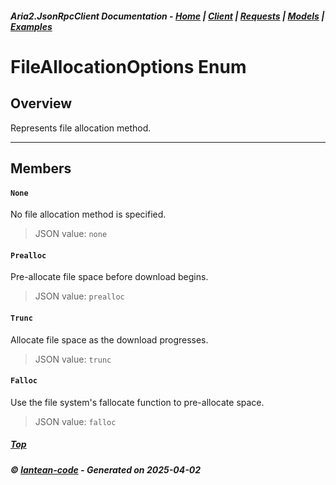 ##### Aria2.JsonRpcClient Documentation  - [Home](index.md) | [Client](client.md) | [Requests](requests.md) | [Models](models.md) | [Examples](examples.md)

# FileAllocationOptions Enum

## Overview

Represents file allocation method.

---

## Members
#### `None`
No file allocation method is specified.
> JSON value: `none`
#### `Prealloc`
Pre-allocate file space before download begins.
> JSON value: `prealloc`
#### `Trunc`
Allocate file space as the download progresses.
> JSON value: `trunc`
#### `Falloc`
Use the file system's fallocate function to pre-allocate space.
> JSON value: `falloc`



##### [Top](#top)
##### © [lantean-code](https://github.com/lantean-code) - _Generated on 2025-04-02_
